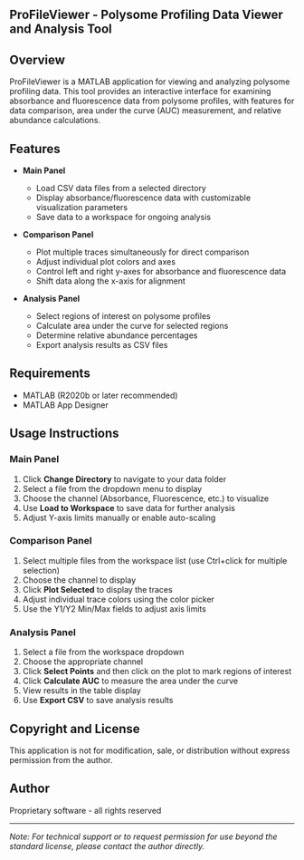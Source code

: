 ## ProFileViewer - Polysome Profiling Data Viewer and Analysis Tool

## Overview
ProFileViewer is a MATLAB application for viewing and analyzing polysome profiling data. This tool provides an interactive interface for examining absorbance and fluorescence data from polysome profiles, with features for data comparison, area under the curve (AUC) measurement, and relative abundance calculations.

## Features

- **Main Panel**
  - Load CSV data files from a selected directory
  - Display absorbance/fluorescence data with customizable visualization parameters
  - Save data to a workspace for ongoing analysis

- **Comparison Panel**
  - Plot multiple traces simultaneously for direct comparison
  - Adjust individual plot colors and axes
  - Control left and right y-axes for absorbance and fluorescence data
  - Shift data along the x-axis for alignment

- **Analysis Panel**
  - Select regions of interest on polysome profiles
  - Calculate area under the curve for selected regions
  - Determine relative abundance percentages
  - Export analysis results as CSV files

## Requirements

- MATLAB (R2020b or later recommended)
- MATLAB App Designer

## Usage Instructions

### Main Panel
1. Click **Change Directory** to navigate to your data folder
2. Select a file from the dropdown menu to display
3. Choose the channel (Absorbance, Fluorescence, etc.) to visualize
4. Use **Load to Workspace** to save data for further analysis
5. Adjust Y-axis limits manually or enable auto-scaling

### Comparison Panel
1. Select multiple files from the workspace list (use Ctrl+click for multiple selection)
2. Choose the channel to display
3. Click **Plot Selected** to display the traces
4. Adjust individual trace colors using the color picker
5. Use the Y1/Y2 Min/Max fields to adjust axis limits

### Analysis Panel
1. Select a file from the workspace dropdown
2. Choose the appropriate channel
3. Click **Select Points** and then click on the plot to mark regions of interest
4. Click **Calculate AUC** to measure the area under the curve
5. View results in the table display
6. Use **Export CSV** to save analysis results

## Copyright and License
This application is not for modification, sale, or distribution without express permission from the author.

## Author
Proprietary software - all rights reserved

---

*Note: For technical support or to request permission for use beyond the standard license, please contact the author directly.*
